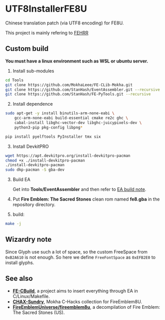 # UTF8InstallerFE8U

Chinese translation patch (via UTF8 encoding) for FE8U.

This project is mainly refering to [FEHRR](https://github.com/laqieer/FEHRR)

## Custom build

**You must have a linux environment such as WSL or ubuntu server.**

1. Install sub-modules

```bash
cd Tools
git clone https://github.com/MokhaLeee/FE-CLib-Mokha.git
git clone https://github.com/StanHash/EventAssembler.git --recursive
git clone https://github.com/StanHash/FE-PyTools.git --recursive
```

2. Install dependence

```bash
sudo apt-get -y install binutils-arm-none-eabi \
    gcc-arm-none-eabi build-essential cmake re2c ghc \
    cabal-install libghc-vector-dev libghc-juicypixels-dev \
    python3-pip pkg-config libpng*

pip install pyelftools PyInstaller tmx six
```

3. Install DevkitPRO

```bash
wget https://apt.devkitpro.org/install-devkitpro-pacman
chmod +x ./install-devkitpro-pacman
./install-devkitpro-pacman
sudo dkp-pacman -S gba-dev
```

3. Build EA

    Get into **Tools/EventAssembler** and then refer to [EA build note](https://github.com/StanHash/EventAssembler).

4. Put **Fire Emblem: The Sacred Stones** clean rom named **fe8.gba** in the repository directory.

4. build:

```bash
make -j
```

## Wizardry note

Since Glyph use such a lot of space, so the custom FreeSpace from `0xB2A610` is not enough. So here we define `FreeFontSpace` as `0xEFB2E0` to install glyphs.

## See also

* [**FE-CBuild**](https://github.com/MokhaLeee/FE-CBuild), a project aims to insert everything through EA in C/Linux/Makefile.
* [**CHAX-Sundry**](https://github.com/MokhaLeee/fe8_hacks_sundries), Mokha C-Hacks collection for FireEmblem8U.
* [**FireEmblemUniverse/fireemblem8u**](https://github.com/FireEmblemUniverse/fireemblem8u), a decompilation of Fire Emblem: The Sacred Stones (US).

